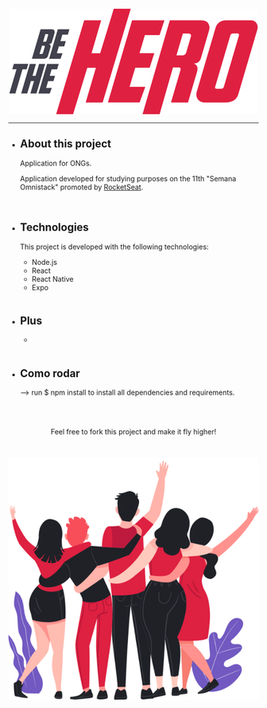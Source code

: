 <p align="center">
<img src = "/frontend/src/assets/logo.svg">
</p>

---
<ul>
  
  <li>
    <h2>About this project</h2>

  Application for ONGs.

  Application developed for studying purposes on the 11th "Semana Omnistack" promoted by [RocketSeat](https://rocketseat.com.br/).
  </li>
  
  <br>
  
  <li>
  <h2> Technologies </h2>

  This project is developed with the following technologies:

  <ul>
    <li>Node.js</li>
    <li>React</li>
    <li>React Native</li>
    <li>Expo</li>
  </ul>
  </li>
  <br>
  <li>
    <h2> Plus </h2>

  <ul>
     <li></li>
  </ul>

  </li>
  
  <br>
  
  <li>
    <h2>Como rodar </h2> 

  --> run 
  $ npm install 
  to install all dependencies and requirements.

  </li>
   
  <br><br>

</ul>

<p align="center"
<h2> Feel free to fork this project and make it fly higher!</h2>
</p>

<br>

<p align="center">
<img src= "/frontend/src/assets/heroes.png">
</p>
